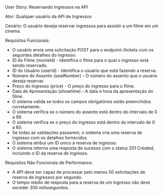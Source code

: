 User Story: Reservando Ingressos na API

Ator: Qualquer usuário da API de Ingressos

Cenário: O usuário deseja reservar ingressos para assistir a um filme em um cinema.

Requisitos Funcionais:

- O usuário envia uma solicitação POST para o endpoint /tickets com os seguintes detalhes do ingresso:
- ID do Filme (movieId) - Identifica o filme para o qual o ingresso está sendo reservado.
- ID do Usuário (userId) - Identifica o usuário que está fazendo a reserva.
- Número do Assento (seatNumber) - O número do assento que o usuário deseja reservar.
- Preço do Ingresso (price) - O preço do ingresso para o filme.
- Data de Apresentação (showtime) - A data e hora da apresentação do filme.
- O sistema valida se todos os campos obrigatórios estão preenchidos corretamente.
- O sistema verifica se o número do assento está dentro do intervalo de 0 a 99.
- O sistema verifica se o preço do ingresso está dentro do intervalo de 0 a 60.
- Se todas as validações passarem, o sistema cria uma reserva de ingresso com os detalhes fornecidos.
- O sistema atribui um ID único à reserva de ingresso.
- O sistema retorna uma resposta de sucesso com o status 201 Created, incluindo o ID da reserva de ingresso.

Requisitos Não Funcionais de Performance:

- A API deve ser capaz de processar pelo menos 50 solicitações de reserva de ingressos por segundo.
- O tempo médio de resposta para a reserva de um ingresso não deve exceder 300 milissegundos.
